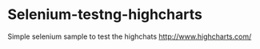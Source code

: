 Selenium-testng-highcharts
==========================

Simple selenium sample to test the highchats http://www.highcharts.com/
